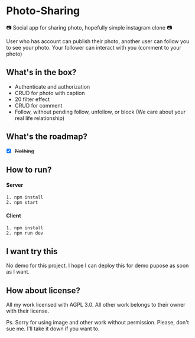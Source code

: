 # Photo-Sharing
:camera: Social app for sharing photo, hopefully simple instagram clone :camera:

User who has account can publish their photo, another user can follow you to see your photo. Your follower can interact with you (comment to your photo)

## What's in the box?

* Authenticate and authorization
* CRUD for photo with caption
* 20 filter effect
* CRUD for comment
* Follow, without pending follow, unfollow, or block (We care about your real life relationship)

## What's the roadmap?

- [x] ~~Nothing~~

## How to run?

#### Server
```
1. npm install
2. npm start
```

#### Client
```
1. npm install
2. npm run dev
```

## I want try this

No demo for this project. I hope I can deploy this for demo pupose as soon as I want. 

## How about license?
All my work licensed with AGPL 3.0. All other work belongs to their owner with their license.

Ps. Sorry for using image and other work without permission. Please, don't sue me. I'll take it down if you want to.
